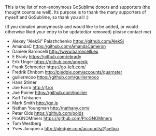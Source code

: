 This is the list of non-anonymous GoSublime donors and supporters (the thought counts as well).
Its purpose is to thank the many supporters of myself and GoSublime, so thank you all! :)

(If you donated anonymously and would like to be added, or would otherwise liked your entry to be updated(or removed) please contact me)

* Alexey "AlekSi" Palazhchenko https://github.com/AlekSi
* AmandaC https://github.com/AmandaCameron
* Daniele Baroncelli http://www.baroncelli.eu
* E Brady https://github.com/ebrady
* Erik Unger https://github.com/ungerik
* Frank Schroeder https://go-left.com/
* Fredrik Ehnbom http://pledgie.com/accounts/quarnster
* guillermooo https://github.com/guillermooo
* Hans Stimer
* Joe Farro http://jf.io/
* Joe Poirier https://github.com/jpoirier
* Karl Tuhkanen
* Mark Smith http://qq.is
* Nathan Youngman http://nathany.com/
* Peter Olds https://github.com/polds
* ProGNOMmers https://github.com/ProGNOMmers
* Tom Westberg
* Yves Junqueira http://pledgie.com/accounts/@cetico
